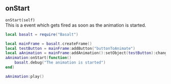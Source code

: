 ## onStart
`onStart(self)`<br>
This is a event which gets fired as soon as the animation is started.

```lua
local basalt = require("Basalt")

local mainFrame = basalt.createFrame()
local testButton = mainFrame:addButton("buttonToAnimate")
local aAnimation = mainFrame:addAnimation():setObject(testButton):changeTextColor({colors.red, colors.yellow, colors.green}, 2)
aAnimation:onStart(function()
    basalt.debug("The animation is started")
end)

aAnimation:play()
```
